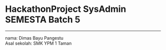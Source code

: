 # HackathonProject SysAdmin SEMESTA Batch 5
-------------------------------------------------
nama: Dimas Bayu Pangestu <br>
Asal sekolah: SMK YPM 1 Taman
